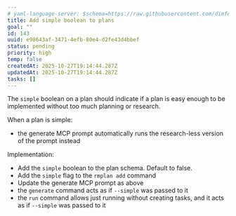 ```yaml
---
# yaml-language-server: $schema=https://raw.githubusercontent.com/dimfeld/llmutils/main/schema/rmplan-plan-schema.json
title: Add simple boolean to plans
goal: ""
id: 143
uuid: e98643af-3471-4efb-80e4-d2fe43d4bbef
status: pending
priority: high
temp: false
createdAt: 2025-10-27T19:14:44.287Z
updatedAt: 2025-10-27T19:14:44.287Z
tasks: []
---
```


The `simple` boolean on a plan should indicate if a plan is easy enough to be implemented without too much planning or
research.

When a plan is simple:
- the generate MCP prompt automatically runs the research-less version of the prompt instead

Implementation:
- Add the `simple` boolean to the plan schema. Default to false.
- Add the `simple` flag to the `rmplan add` command
- Update the generate MCP prompt as above
- the `generate` command acts as if `--simple` was passed to it
- the `run` command allows just running without creating tasks, and it acts as if `--simple` was passed to it
